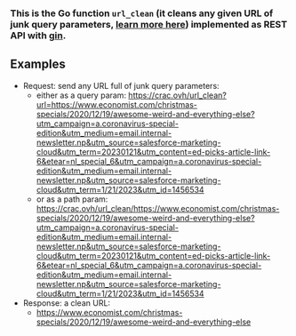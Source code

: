 ### This is the Go function `url_clean` (it cleans any given URL of junk query parameters, [learn more here](https://github.com/kirisakow/url_tools#go-function-url_clean)) implemented as REST API with [gin](https://github.com/gin-gonic/).

## Examples

* Request: send any URL full of junk query parameters:
  * either as a query param: https://crac.ovh/url_clean?url=https://www.economist.com/christmas-specials/2020/12/19/awesome-weird-and-everything-else?utm_campaign=a.coronavirus-special-edition&utm_medium=email.internal-newsletter.np&utm_source=salesforce-marketing-cloud&utm_term=20230121&utm_content=ed-picks-article-link-6&etear=nl_special_6&utm_campaign=a.coronavirus-special-edition&utm_medium=email.internal-newsletter.np&utm_source=salesforce-marketing-cloud&utm_term=1/21/2023&utm_id=1456534
  * or as a path param: https://crac.ovh/url_clean/https://www.economist.com/christmas-specials/2020/12/19/awesome-weird-and-everything-else?utm_campaign=a.coronavirus-special-edition&utm_medium=email.internal-newsletter.np&utm_source=salesforce-marketing-cloud&utm_term=20230121&utm_content=ed-picks-article-link-6&etear=nl_special_6&utm_campaign=a.coronavirus-special-edition&utm_medium=email.internal-newsletter.np&utm_source=salesforce-marketing-cloud&utm_term=1/21/2023&utm_id=1456534
* Response: a clean URL:
  * https://www.economist.com/christmas-specials/2020/12/19/awesome-weird-and-everything-else